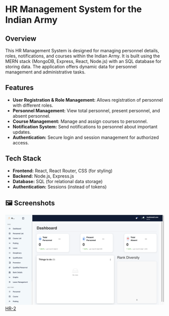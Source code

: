 # HR Management System for the Indian Army

## Overview

This HR Management System is designed for managing personnel details, roles, notifications, and courses within the Indian Army. It is built using the MERN stack (MongoDB, Express, React, Node.js) with an SQL database for storing data. The application offers dynamic data for personnel management and administrative tasks.

## Features

- **User Registration & Role Management:** Allows registration of personnel with different roles.
- **Personnel Management:** View total personnel, present personnel, and absent personnel.
- **Course Management:** Manage and assign courses to personnel.
- **Notification System:** Send notifications to personnel about important updates.
- **Authentication:** Secure login and session management for authorized access.

## Tech Stack

- **Frontend:** React, React Router, CSS (for styling)
- **Backend:** Node.js, Express.js
- **Database:** SQL (for relational data storage)
- **Authentication:** Sessions (instead of tokens)

## 🖼️ Screenshots

![HR-1](/public/images/HR-1.png)
[HR-2](/public/images/HR-2.png)
[](/public/images/HR-3.png)
[](/public/images/HR-4.png)
[](/public/images/HR-5.png)
[](/public/images/HR-6.png)
